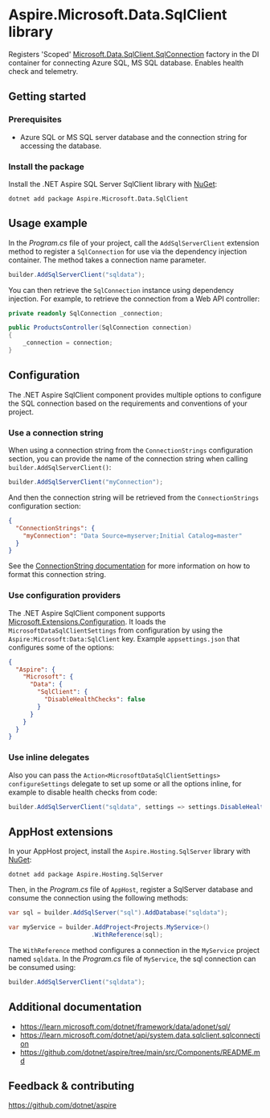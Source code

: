 # Aspire.Microsoft.Data.SqlClient library

Registers 'Scoped' [Microsoft.Data.SqlClient.SqlConnection](https://learn.microsoft.com/dotnet/api/microsoft.data.sqlclient.sqlconnection) factory in the DI container for connecting Azure SQL, MS SQL database. Enables health check and telemetry.

## Getting started

### Prerequisites

- Azure SQL or MS SQL server database and the connection string for accessing the database.

### Install the package

Install the .NET Aspire SQL Server SqlClient library with [NuGet](https://www.nuget.org):

```dotnetcli
dotnet add package Aspire.Microsoft.Data.SqlClient
```

## Usage example

In the _Program.cs_ file of your project, call the `AddSqlServerClient` extension method to register a `SqlConnection` for use via the dependency injection container. The method takes a connection name parameter.

```csharp
builder.AddSqlServerClient("sqldata");
```

You can then retrieve the `SqlConnection` instance using dependency injection. For example, to retrieve the connection from a Web API controller:

```csharp
private readonly SqlConnection _connection;

public ProductsController(SqlConnection connection)
{
    _connection = connection;
}
```

## Configuration

The .NET Aspire SqlClient component provides multiple options to configure the SQL connection based on the requirements and conventions of your project.

### Use a connection string

When using a connection string from the `ConnectionStrings` configuration section, you can provide the name of the connection string when calling `builder.AddSqlServerClient()`:

```csharp
builder.AddSqlServerClient("myConnection");
```

And then the connection string will be retrieved from the `ConnectionStrings` configuration section:

```json
{
  "ConnectionStrings": {
    "myConnection": "Data Source=myserver;Initial Catalog=master"
  }
}
```

See the [ConnectionString documentation](https://learn.microsoft.com/dotnet/api/system.data.sqlclient.sqlconnection.connectionstring#remarks) for more information on how to format this connection string.

### Use configuration providers

The .NET Aspire SqlClient component supports [Microsoft.Extensions.Configuration](https://learn.microsoft.com/dotnet/api/microsoft.extensions.configuration). It loads the `MicrosoftDataSqlClientSettings` from configuration by using the `Aspire:Microsoft:Data:SqlClient` key. Example `appsettings.json` that configures some of the options:

```json
{
  "Aspire": {
    "Microsoft": {
      "Data": {
        "SqlClient": {
          "DisableHealthChecks": false
        }
      }
    }
  }
}
```

### Use inline delegates

Also you can pass the `Action<MicrosoftDataSqlClientSettings> configureSettings` delegate to set up some or all the options inline, for example to disable health checks from code:

```csharp
builder.AddSqlServerClient("sqldata", settings => settings.DisableHealthChecks = true);
```

## AppHost extensions

In your AppHost project, install the `Aspire.Hosting.SqlServer` library with [NuGet](https://www.nuget.org):

```dotnetcli
dotnet add package Aspire.Hosting.SqlServer
```

Then, in the _Program.cs_ file of `AppHost`, register a SqlServer database and consume the connection using the following methods:

```csharp
var sql = builder.AddSqlServer("sql").AddDatabase("sqldata");

var myService = builder.AddProject<Projects.MyService>()
                       .WithReference(sql);
```

The `WithReference` method configures a connection in the `MyService` project named `sqldata`. In the _Program.cs_ file of `MyService`, the sql connection can be consumed using:

```csharp
builder.AddSqlServerClient("sqldata");
```

## Additional documentation

* https://learn.microsoft.com/dotnet/framework/data/adonet/sql/
* https://learn.microsoft.com/dotnet/api/system.data.sqlclient.sqlconnection
* https://github.com/dotnet/aspire/tree/main/src/Components/README.md

## Feedback & contributing

https://github.com/dotnet/aspire
